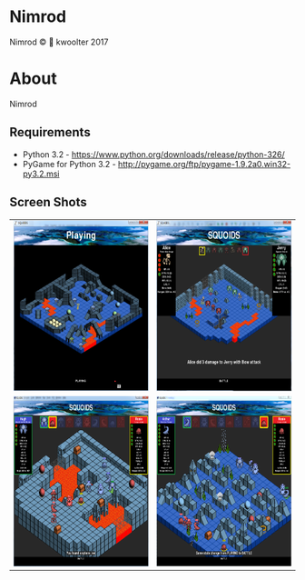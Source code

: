 # Nimrod
Nimrod :copyright: :monkey: kwoolter 2017

# About
Nimrod


## Requirements
- Python 3.2 - https://www.python.org/downloads/release/python-326/
- PyGame for Python 3.2 - http://pygame.org/ftp/pygame-1.9.2a0.win32-py3.2.msi

## Screen Shots
<table>
<tr>
<td>
<img height=300 width=300 src="https://github.com/kwoolter/Nimrod/blob/master/screenshots/Capture2.PNG" alt="game1">
</td>
<td>
<img height=300 width=300 src="https://github.com/kwoolter/Nimrod/blob/master/screenshots/Capture4.PNG" alt="game2">
</td>
</tr>
<tr>
<td>
<img height=300 width=300 src="https://github.com/kwoolter/Nimrod/blob/master/screenshots/Capture6.PNG" alt="game1">
</td>
<td>
<img height=300 width=300 src="https://github.com/kwoolter/Nimrod/blob/master/screenshots/Capture7.PNG" alt="game2">
</td>
</tr>
</table>